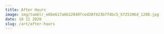 ```yaml
---
title: After Hours
image: img/tumblr_e6be617a6b12849fced28f423b7f4bc5_5725206d_1280.jpg
date: 18 11 2020
slug: /art/after-hours
---
```

